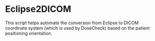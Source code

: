 # Eclipse2DICOM

This script helps automate the conversion from Eclipse to DICOM coordinate system (which is used by DoseCheck) based on the patient positioning orientation. 
